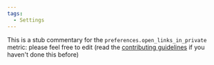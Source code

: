```yaml
---
tags:
  - Settings
---
```


This is a stub commentary for the `preferences.open_links_in_private` metric: please feel free to edit (read the
[contributing guidelines](https://github.com/mozilla/glean-annotations/blob/main/CONTRIBUTING.md)
if you haven't done this before)
